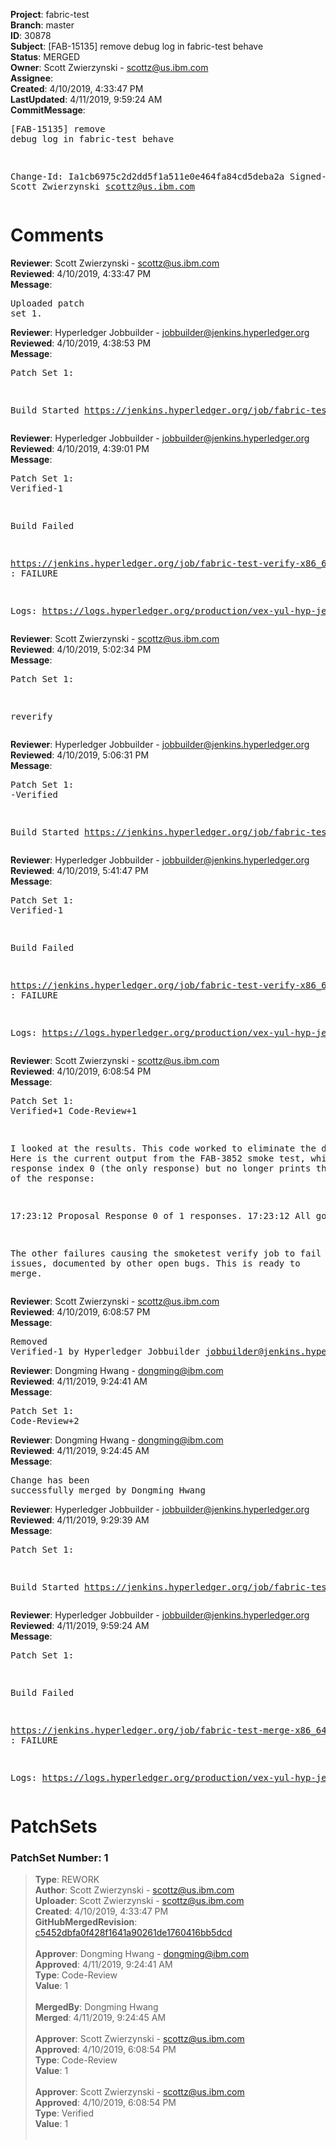 <strong>Project</strong>: fabric-test<br><strong>Branch</strong>: master<br><strong>ID</strong>: 30878<br><strong>Subject</strong>: [FAB-15135] remove debug log in fabric-test behave<br><strong>Status</strong>: MERGED<br><strong>Owner</strong>: Scott Zwierzynski - scottz@us.ibm.com<br><strong>Assignee</strong>:<br><strong>Created</strong>: 4/10/2019, 4:33:47 PM<br><strong>LastUpdated</strong>: 4/11/2019, 9:59:24 AM<br><strong>CommitMessage</strong>:<br><pre>[FAB-15135] remove debug log in fabric-test behave

Change-Id: Ia1cb6975c2d2dd5f1a511e0e464fa84cd5deba2a
Signed-off-by: Scott Zwierzynski <scottz@us.ibm.com>
</pre><h1>Comments</h1><strong>Reviewer</strong>: Scott Zwierzynski - scottz@us.ibm.com<br><strong>Reviewed</strong>: 4/10/2019, 4:33:47 PM<br><strong>Message</strong>: <pre>Uploaded patch set 1.</pre><strong>Reviewer</strong>: Hyperledger Jobbuilder - jobbuilder@jenkins.hyperledger.org<br><strong>Reviewed</strong>: 4/10/2019, 4:38:53 PM<br><strong>Message</strong>: <pre>Patch Set 1:

Build Started https://jenkins.hyperledger.org/job/fabric-test-verify-x86_64/2814/</pre><strong>Reviewer</strong>: Hyperledger Jobbuilder - jobbuilder@jenkins.hyperledger.org<br><strong>Reviewed</strong>: 4/10/2019, 4:39:01 PM<br><strong>Message</strong>: <pre>Patch Set 1: Verified-1

Build Failed 

https://jenkins.hyperledger.org/job/fabric-test-verify-x86_64/2814/ : FAILURE

Logs: https://logs.hyperledger.org/production/vex-yul-hyp-jenkins-3/fabric-test-verify-x86_64/2814</pre><strong>Reviewer</strong>: Scott Zwierzynski - scottz@us.ibm.com<br><strong>Reviewed</strong>: 4/10/2019, 5:02:34 PM<br><strong>Message</strong>: <pre>Patch Set 1:

reverify</pre><strong>Reviewer</strong>: Hyperledger Jobbuilder - jobbuilder@jenkins.hyperledger.org<br><strong>Reviewed</strong>: 4/10/2019, 5:06:31 PM<br><strong>Message</strong>: <pre>Patch Set 1: -Verified

Build Started https://jenkins.hyperledger.org/job/fabric-test-verify-x86_64/2815/</pre><strong>Reviewer</strong>: Hyperledger Jobbuilder - jobbuilder@jenkins.hyperledger.org<br><strong>Reviewed</strong>: 4/10/2019, 5:41:47 PM<br><strong>Message</strong>: <pre>Patch Set 1: Verified-1

Build Failed 

https://jenkins.hyperledger.org/job/fabric-test-verify-x86_64/2815/ : FAILURE

Logs: https://logs.hyperledger.org/production/vex-yul-hyp-jenkins-3/fabric-test-verify-x86_64/2815</pre><strong>Reviewer</strong>: Scott Zwierzynski - scottz@us.ibm.com<br><strong>Reviewed</strong>: 4/10/2019, 6:08:54 PM<br><strong>Message</strong>: <pre>Patch Set 1: Verified+1 Code-Review+1

I looked at the results. This code worked to eliminate the debug log. Here is the current output from the FAB-3852 smoke test, which prints response index 0 (the only response) but no longer prints the contents of the response:

17:23:12 Proposal Response 0 of 1 responses.
17:23:12 All good

The other failures causing the smoketest verify job to fail are known issues, documented by other open bugs. This is ready to merge.</pre><strong>Reviewer</strong>: Scott Zwierzynski - scottz@us.ibm.com<br><strong>Reviewed</strong>: 4/10/2019, 6:08:57 PM<br><strong>Message</strong>: <pre>Removed Verified-1 by Hyperledger Jobbuilder <jobbuilder@jenkins.hyperledger.org>
</pre><strong>Reviewer</strong>: Dongming Hwang - dongming@ibm.com<br><strong>Reviewed</strong>: 4/11/2019, 9:24:41 AM<br><strong>Message</strong>: <pre>Patch Set 1: Code-Review+2</pre><strong>Reviewer</strong>: Dongming Hwang - dongming@ibm.com<br><strong>Reviewed</strong>: 4/11/2019, 9:24:45 AM<br><strong>Message</strong>: <pre>Change has been successfully merged by Dongming Hwang</pre><strong>Reviewer</strong>: Hyperledger Jobbuilder - jobbuilder@jenkins.hyperledger.org<br><strong>Reviewed</strong>: 4/11/2019, 9:29:39 AM<br><strong>Message</strong>: <pre>Patch Set 1:

Build Started https://jenkins.hyperledger.org/job/fabric-test-merge-x86_64/637/</pre><strong>Reviewer</strong>: Hyperledger Jobbuilder - jobbuilder@jenkins.hyperledger.org<br><strong>Reviewed</strong>: 4/11/2019, 9:59:24 AM<br><strong>Message</strong>: <pre>Patch Set 1:

Build Failed 

https://jenkins.hyperledger.org/job/fabric-test-merge-x86_64/637/ : FAILURE

Logs: https://logs.hyperledger.org/production/vex-yul-hyp-jenkins-3/fabric-test-merge-x86_64/637</pre><h1>PatchSets</h1><h3>PatchSet Number: 1</h3><blockquote><strong>Type</strong>: REWORK<br><strong>Author</strong>: Scott Zwierzynski - scottz@us.ibm.com<br><strong>Uploader</strong>: Scott Zwierzynski - scottz@us.ibm.com<br><strong>Created</strong>: 4/10/2019, 4:33:47 PM<br><strong>GitHubMergedRevision</strong>: [c5452dbfa0f428f1641a90261de1760416bb5dcd](https://github.com/hyperledger-gerrit-archive/fabric-test/commit/c5452dbfa0f428f1641a90261de1760416bb5dcd)<br><br><strong>Approver</strong>: Dongming Hwang - dongming@ibm.com<br><strong>Approved</strong>: 4/11/2019, 9:24:41 AM<br><strong>Type</strong>: Code-Review<br><strong>Value</strong>: 1<br><br><strong>MergedBy</strong>: Dongming Hwang<br><strong>Merged</strong>: 4/11/2019, 9:24:45 AM<br><br><strong>Approver</strong>: Scott Zwierzynski - scottz@us.ibm.com<br><strong>Approved</strong>: 4/10/2019, 6:08:54 PM<br><strong>Type</strong>: Code-Review<br><strong>Value</strong>: 1<br><br><strong>Approver</strong>: Scott Zwierzynski - scottz@us.ibm.com<br><strong>Approved</strong>: 4/10/2019, 6:08:54 PM<br><strong>Type</strong>: Verified<br><strong>Value</strong>: 1<br><br></blockquote>